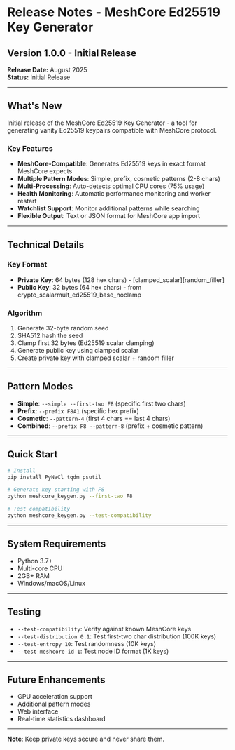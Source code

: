 # Release Notes - MeshCore Ed25519 Key Generator

## Version 1.0.0 - Initial Release

**Release Date:** August 2025  
**Status:** Initial Release

---

## What's New

Initial release of the MeshCore Ed25519 Key Generator - a tool for generating vanity Ed25519 keypairs compatible with MeshCore protocol.

### Key Features

- **MeshCore-Compatible**: Generates Ed25519 keys in exact format MeshCore expects
- **Multiple Pattern Modes**: Simple, prefix, cosmetic patterns (2-8 chars)
- **Multi-Processing**: Auto-detects optimal CPU cores (75% usage)
- **Health Monitoring**: Automatic performance monitoring and worker restart
- **Watchlist Support**: Monitor additional patterns while searching
- **Flexible Output**: Text or JSON format for MeshCore app import

---

## Technical Details

### Key Format
- **Private Key**: 64 bytes (128 hex chars) - [clamped_scalar][random_filler]
- **Public Key**: 32 bytes (64 hex chars) - from crypto_scalarmult_ed25519_base_noclamp

### Algorithm
1. Generate 32-byte random seed
2. SHA512 hash the seed
3. Clamp first 32 bytes (Ed25519 scalar clamping)
4. Generate public key using clamped scalar
5. Create private key with clamped scalar + random filler

---

## Pattern Modes

- **Simple**: `--simple --first-two F8` (specific first two chars)
- **Prefix**: `--prefix F8A1` (specific hex prefix)
- **Cosmetic**: `--pattern-4` (first 4 chars == last 4 chars)
- **Combined**: `--prefix F8 --pattern-8` (prefix + cosmetic pattern)

---

## Quick Start

```bash
# Install
pip install PyNaCl tqdm psutil

# Generate key starting with F8
python meshcore_keygen.py --first-two F8

# Test compatibility
python meshcore_keygen.py --test-compatibility
```

---

## System Requirements

- Python 3.7+
- Multi-core CPU
- 2GB+ RAM
- Windows/macOS/Linux

---

## Testing

- `--test-compatibility`: Verify against known MeshCore keys
- `--test-distribution 0.1`: Test first-two char distribution (100K keys)
- `--test-entropy 10`: Test randomness (10K keys)
- `--test-meshcore-id 1`: Test node ID format (1K keys)

---

## Future Enhancements

- GPU acceleration support
- Additional pattern modes
- Web interface
- Real-time statistics dashboard

---

**Note**: Keep private keys secure and never share them.
